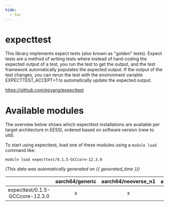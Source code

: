 ```yaml
---
hide:
  - toc
---
```


expecttest
==========


This library implements expect tests (also known as "golden" tests). Expect tests are a method of writing tests where instead of hard-coding the expected output of a test, you run the test to get the output, and the test framework automatically populates the expected output. If the output of the test changes, you can rerun the test with the environment variable EXPECTTEST_ACCEPT=1 to automatically update the expected output.

https://github.com/ezyang/expecttest
# Available modules


The overview below shows which expecttest installations are available per target architecture in EESSI, ordered based on software version (new to old).

To start using expecttest, load one of these modules using a `module load` command like:

```shell
module load expecttest/0.1.5-GCCcore-12.3.0
```

*(This data was automatically generated on {{ generated_time }})*  

| |aarch64/generic|aarch64/neoverse_n1|aarch64/neoverse_v1|x86_64/generic|x86_64/amd/zen2|x86_64/amd/zen3|x86_64/amd/zen4|x86_64/intel/haswell|x86_64/intel/sapphire_rapids|x86_64/intel/skylake_avx512|
| :---: | :---: | :---: | :---: | :---: | :---: | :---: | :---: | :---: | :---: | :---: |
|expecttest/0.1.5-GCCcore-12.3.0|x|x|x|x|x|x|x|x|-|x|
